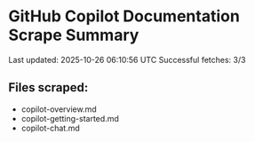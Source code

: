 # GitHub Copilot Documentation Scrape Summary

Last updated: 2025-10-26 06:10:56 UTC
Successful fetches: 3/3

## Files scraped:
- copilot-overview.md
- copilot-getting-started.md
- copilot-chat.md
